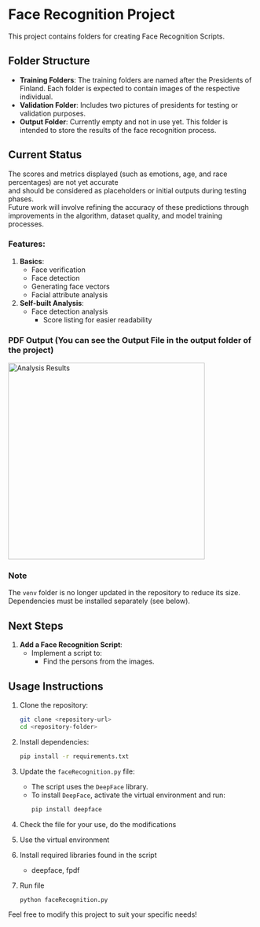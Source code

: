 
# Face Recognition Project

This project contains folders for creating Face Recognition Scripts.

## Folder Structure
- **Training Folders**: The training folders are named after the Presidents of Finland. Each folder is expected to contain images of the respective individual.
- **Validation Folder**: Includes two pictures of presidents for testing or validation purposes.
- **Output Folder**: Currently empty and not in use yet. This folder is intended to store the results of the face recognition process.

## Current Status
The scores and metrics displayed (such as emotions, age, and race percentages) are not yet accurate <br>and should be considered as placeholders or initial outputs during testing phases.
<br>Future work will involve refining the accuracy of these predictions through improvements in the algorithm, dataset quality, and model training processes.

### Features:
1. **Basics**:
   - Face verification
   - Face detection
   - Generating face vectors
   - Facial attribute analysis
2. **Self-built Analysis**:
   - Face detection analysis
     - Score listing for easier readability

### PDF Output (You can see the Output File in the output folder of the project)


<div>
  <img src="https://github.com/user-attachments/assets/e10eca5f-c73f-4fd0-8861-f034b9ce83f5" alt="Analysis Results" width="400">
</div>


### Note
The `venv` folder is no longer updated in the repository to reduce its size. Dependencies must be installed separately (see below).

## Next Steps
1. **Add a Face Recognition Script**:
   - Implement a script to:
     - Find the persons from the images.

## Usage Instructions
1. Clone the repository:
   ```bash
   git clone <repository-url>
   cd <repository-folder>
   ```

2. Install dependencies:
   ```bash
   pip install -r requirements.txt
   ```

3. Update the `faceRecognition.py` file:
   - The script uses the `DeepFace` library.
   - To install `DeepFace`, activate the virtual environment and run:
     ```bash
     pip install deepface
     ```
4. Check the file for your use, do the modifications
5. Use the virtual environment
6. Install required libraries found in the script
   - deepface, fpdf
7. Run file
   ```bash
   python faceRecognition.py  
   ```

Feel free to modify this project to suit your specific needs!

